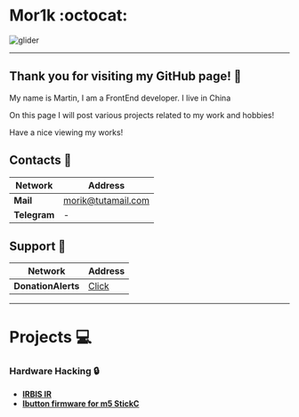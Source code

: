 # Mor1k :octocat:

![glider](https://media1.tenor.com/m/mkrG3g9HwAcAAAAC/classroom-of-the-elite-youkoso-jitsuryoku-shijou-shugi-no-kyoushitsu-e.gif)
_________
## Thank you for visiting my GitHub page! :wave:  

  My name is Martin, I am a FrontEnd developer. I live in China

  On this page I will post various projects related to my work and hobbies!

  Have a nice viewing my works!

## Contacts :incoming_envelope:

|Network|Address|
|--|--|
|**Mail**|[morik@tutamail.com]()|
|**Telegram**|-|

## Support :money_with_wings:

|Network|Address|
|--|--|
|**DonationAlerts**|[Click](https://www.donationalerts.com/r/mor1k_gh)|
________

# Projects :computer:

### Hardware Hacking :lock:

- **[IRBIS IR](https://github.com/MOR1K/IRBIS_IR)**
- **[Ibutton firmware for m5 StickC](https://github.com/MOR1K/iButton-firmware-for-m5-Stickc-plus2)**
